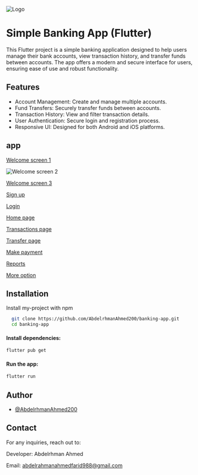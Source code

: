 
![Logo](https://cdn.leonardo.ai/users/dd860e9a-d5b2-448d-9fd7-b002291c50e5/generations/f1c10ed2-5569-4752-8699-d3c018050878/Leonardo_Phoenix_A_modern_sleek_logo_design_for_the_Hunter_app_3.jpg?w=512)


# Simple Banking App (Flutter)

This Flutter project is a simple banking application designed to help users manage their bank accounts, view transaction history, and transfer funds between accounts. The app offers a modern and secure interface for users, ensuring ease of use and robust functionality.


## Features

- Account Management: Create and manage multiple accounts.
- Fund Transfers: Securely transfer funds between accounts.
- Transaction History: View and filter transaction details.
- User Authentication: Secure login and registration process.
- Responsive UI: Designed for both Android and iOS platforms.


## app
[Welcome screen 1](https://drive.google.com/file/d/1wFHos1WTCXkZe8E_-mv5TjQr__Thx48V/view?usp=drive_link)

![Welcome screen 2](https://drive.google.com/file/d/1UFF6fzcFIog0gM2hrH1lGk-FQPshtDTv/view?usp=drive_link)

[Welcome screen 3](https://drive.google.com/file/d/1k2NiqsmQKnVztajQMv_vcTK23aFVo__e/view?usp=drive_link)

[Sign up](https://drive.google.com/file/d/1-WwkkK_D5QxtccLOij2tXNblUccjyLjF/view?usp=drive_link)

[Login](https://drive.google.com/file/d/1x8-_Q5E0sa8pA0pzM6hjAXAFqIxZmAT9/view?usp=drive_link)

[Home page](https://drive.google.com/file/d/1DoaIUmTgG6uglRJV5SNihBJc2d8r-k1z/view?usp=drive_link)

[Transactions page](https://drive.google.com/file/d/1JfRBoLJDvHsX-jB8shj0rvIT1seL7Uzy/view?usp=drive_link)

[Transfer page](https://drive.google.com/file/d/1o2ywU_4pHfnUncIZ0pQ0PstuwJcLEbZd/view?usp=drive_link)

[Make payment](https://drive.google.com/file/d/1SckANAVg9g7vHpCvZYXpLnLU3U4MHh7a/view?usp=drive_link)

[Reports](https://drive.google.com/file/d/1FOndAX-2hV38-RwDsGlpV0WtGYOLIHF7/view?usp=drive_link)

[More option](https://drive.google.com/file/d/1cZ6ixwZ7SHuj6jKCze4HzVNylzrXV-fm/view?usp=drive_link)


## Installation

Install my-project with npm

```bash
  git clone https://github.com/AbdelrhmanAhmed200/banking-app.git
  cd banking-app
```
#### Install dependencies:
```bash
flutter pub get
```
#### Run the app:
```bash
flutter run
```
## Author

- [@AbdelrhmanAhmed200](https://github.com/AbdelrhmanAhmed200)


## Contact
For any inquiries, reach out to:

Developer: Abdelrhman Ahmed

Email: abdelrahmanahmedfarid988@gmail.com

